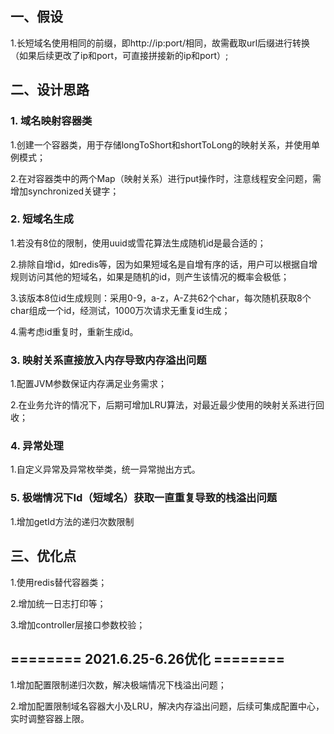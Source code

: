 ## 一、假设
1.长短域名使用相同的前缀，即http://ip:port/相同，故需截取url后缀进行转换（如果后续更改了ip和port，可直接拼接新的ip和port）;

## 二、设计思路
### 1. 域名映射容器类
1.创建一个容器类，用于存储longToShort和shortToLong的映射关系，并使用单例模式；

2.在对容器类中的两个Map（映射关系）进行put操作时，注意线程安全问题，需增加synchronized关键字；

### 2. 短域名生成
1.若没有8位的限制，使用uuid或雪花算法生成随机id是最合适的；

2.排除自增id，如redis等，因为如果短域名是自增有序的话，用户可以根据自增规则访问其他的短域名，如果是随机的id，则产生该情况的概率会极低；

3.该版本8位id生成规则：采用0-9，a-z，A-Z共62个char，每次随机获取8个char组成一个id，经测试，1000万次请求无重复id生成；

4.需考虑id重复时，重新生成id。

### 3. 映射关系直接放入内存导致内存溢出问题
1.配置JVM参数保证内存满足业务需求；

2.在业务允许的情况下，后期可增加LRU算法，对最近最少使用的映射关系进行回收；

### 4. 异常处理
1.自定义异常及异常枚举类，统一异常抛出方式。

### 5. 极端情况下Id（短域名）获取一直重复导致的栈溢出问题
1.增加getId方法的递归次数限制

## 三、优化点
1.使用redis替代容器类；

2.增加统一日志打印等；

3.增加controller层接口参数校验；

## ======== 2021.6.25-6.26优化 ========
1.增加配置限制递归次数，解决极端情况下栈溢出问题；

2.增加配置限制域名容器大小及LRU，解决内存溢出问题，后续可集成配置中心，实时调整容器上限。

